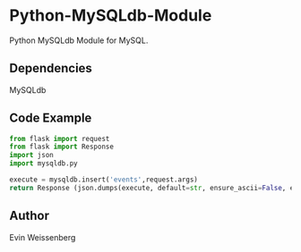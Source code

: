 # Python-MySQLdb-Module
Python MySQLdb Module for MySQL.

## Dependencies
MySQLdb

## Code Example
```python
from flask import request
from flask import Response
import json
import mysqldb.py

execute = mysqldb.insert('events',request.args)
return Response (json.dumps(execute, default=str, ensure_ascii=False, encoding="ISO-8859-1"))
```

## Author

Evin Weissenberg
